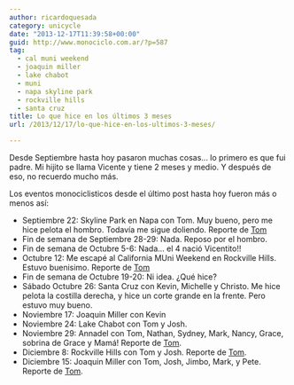 ```yaml
---
author: ricardoquesada
category: unicycle
date: "2013-12-17T11:39:58+00:00"
guid: http://www.monociclo.com.ar/?p=587
tag:
  - cal muni weekend
  - joaquin miller
  - lake chabot
  - muni
  - napa skyline park
  - rockville hills
  - santa cruz
title: Lo que hice en los últimos 3 meses
url: /2013/12/17/lo-que-hice-en-los-ultimos-3-meses/

---
```

Desde Septiembre hasta hoy pasaron muchas cosas... lo primero es que fui padre. Mi hijito se llama Vicente y tiene 2 meses y medio. Y después de eso, no recuerdo mucho más.

Los eventos monociclisticos desde el último post hasta hoy fueron más o menos así:

- Septiembre 22: Skyline Park en Napa con Tom. Muy bueno, pero me hice pelota el hombro. Todavía me sigue doliendo. Reporte de [Tom](http://berkeleyunicycling.org/2013/09/23/muni-weekend-scouting-expedition/)
- Fin de semana de Septiembre 28-29: Nada. Reposo por el hombro.
- Fin de semana de Octubre 5-6: Nada... el 4 nació Vicentito!!
- Octubre 12: Me escapé al California MUni Weekend en Rockville Hills. Estuvo buenisimo. Reporte de [Tom](http://berkeleyunicycling.org/2013/10/19/california-muni-weekend/)
- Fin de semana de Octubre 19-20: Ni idea. ¿Qué hice?
- Sábado Octubre 26: Santa Cruz con Kevin, Michelle y Christo. Me hice pelota la costilla derecha, y hice un corte grande en la frente. Pero estuvo muy bueno.
- Noviembre 17: Joaquin Miller con Kevin
- Noviembre 24: Lake Chabot con Tom y Josh.
- Noviembre 29: Annadel con Tom, Nathan, Sydney, Mark, Nancy, Grace, sobrina de Grace y Mamá! Reporte de [Tom](http://berkeleyunicycling.org/2013/12/07/thanksgiving-and-dirt-friday/).
- Diciembre 8: Rockville Hills con Tom y Josh. Reporte de [Tom](http://berkeleyunicycling.org/2013/12/10/ice-muni-at-rockville/).
- Diciembre 15: Joaquin Miller con Tom, Josh, Jimbo, Mark, y Pete. Reporte de [Tom](http://berkeleyunicycling.org/2013/12/15/back-to-joaquin-miller-2/).
